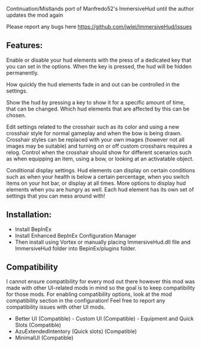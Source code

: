 Continuation/Mistlands port of Manfredo52's ImmersiveHud until the author updates the mod again

Please report any bugs here https://github.com/jwlei/ImmersiveHud/issues

## Features:﻿
Enable or disable your hud elements with the press of a dedicated key that you can set in the options. When the key is pressed, the hud
will be hidden permanently.

How quickly the hud elements fade in and out can be controlled in the settings.

Show the hud by pressing a key to show it for a specific amount of time,
that can be changed. Which hud elements that are affected by this can be chosen.

Edit settings related to the crosshair such as its color and using a new
crosshair style for normal gameplay and when the bow is being drawn. 
Crosshair styles can be replaced with your own images (however not all images may be suitable) and turning on or off custom crosshairs requires a relog.
Control when the crosshair should show for different scenarios such as when
equipping an item, using a bow, or looking at an activatable object.

Conditional display settings. 
Hud elements can display on certain conditions such
as when your health is below a certain percentage, when you switch items on your hot bar, or display at all times. 
More options to display hud elements when you are hungry as well.
Each hud element has its own set of settings that you can mess around with!


## Installation:
- Install BepInEx
- Install Enhanced BepInEx Configuration Manager
- Then install using Vortex or manually placing ImmersiveHud.dll file and ImmersiveHud folder into BepinEx/plugins folder.


## Compatibility
I cannot ensure compatibility for every mod out there however this mod was made with other UI-related mods in mind so the goal is to keep
compatibility for those mods. For enabling compatibility options, look at the mod compatibility section in the configuration! Feel free to report any compatibility issues with other UI mods.

- Better UI (Compatible)
﻿- Custom UI (Compatible)
﻿- Equipment and Quick Slots (Compatible)
- AzuExtendedIntentory (Quick slots) (Compatible)
- MinimalUI (Compatible)

